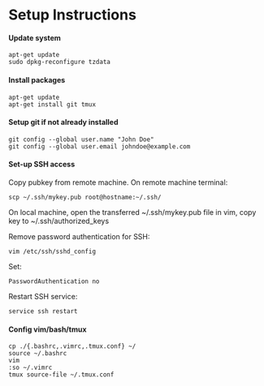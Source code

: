 # Setup Instructions

#### Update system

```
apt-get update
sudo dpkg-reconfigure tzdata
```

#### Install packages

```
apt-get update
apt-get install git tmux
```

#### Setup git if not already installed

```
git config --global user.name "John Doe"
git config --global user.email johndoe@example.com
```

#### Set-up SSH access

Copy pubkey from remote machine. On remote machine terminal:

`scp ~/.ssh/mykey.pub root@hostname:~/.ssh/`

On local machine, open the transferred ~/.ssh/mykey.pub file in vim, copy key to ~/.ssh/authorized_keys

Remove password authentication for SSH:

`vim /etc/ssh/sshd_config`

Set:

`PasswordAuthentication no`

Restart SSH service:

`service ssh restart`

#### Config vim/bash/tmux

```
cp ./{.bashrc,.vimrc,.tmux.conf} ~/
source ~/.bashrc
vim
:so ~/.vimrc
tmux source-file ~/.tmux.conf
```
